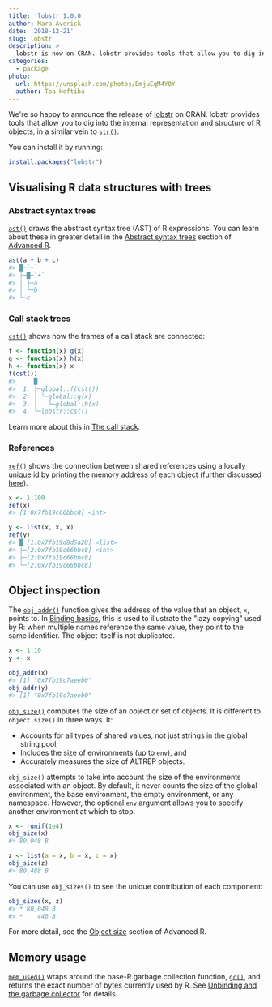 ```yaml
---
title: 'lobstr 1.0.0'
author: Mara Averick
date: '2018-12-21'
slug: lobstr
description: > 
  lobstr is now on CRAN. lobstr provides tools that allow you to dig into the detail of an object.
categories:
  - package
photo:
  url: https://unsplash.com/photos/BmjuEqM4YOY
  author: Toa Heftiba
---
```




We're so happy to announce the release of [lobstr](https://lobstr.r-lib.org/) on CRAN. lobstr provides tools that allow you to dig into the internal representation and structure of R objects, in a similar vein to [`str()`](https://stat.ethz.ch/R-manual/R-devel/library/utils/html/str.html).

You can install it by running:


```r
install.packages("lobstr")
```

## Visualising R data structures with trees

### Abstract syntax trees

[`ast()`](https://lobstr.r-lib.org/reference/ast.html) draws the abstract syntax tree (AST) of R expressions. You can learn about these in greater detail in the [Abstract syntax trees](https://adv-r.hadley.nz/expressions.html#abstract-syntax-trees) section of [Advanced R](https://adv-r.hadley.nz/).


```r
ast(a + b + c)
#> █─`+` 
#> ├─█─`+` 
#> │ ├─a 
#> │ └─b 
#> └─c
```

### Call stack trees

[`cst()`](https://lobstr.r-lib.org/reference/cst.html) shows how the frames of a call stack are connected:


```r
f <- function(x) g(x)
g <- function(x) h(x)
h <- function(x) x
f(cst())
#>     █
#>  1. ├─global::f(cst())
#>  2. │ └─global::g(x)
#>  3. │   └─global::h(x)
#>  4. └─lobstr::cst()
```

Learn more about this in [The call stack](https://adv-r.hadley.nz/environments.html#call-stack).

### References

[`ref()`](https://lobstr.r-lib.org/reference/ref.html) shows the connection between shared references using a locally unique id by printing the memory address of each object (further discussed [here](https://adv-r.hadley.nz/names-values.html#copy-on-modify)). 


```r
x <- 1:100
ref(x)
#> [1:0x7fb19c66bbc8] <int>

y <- list(x, x, x)
ref(y)
#> █ [1:0x7fb19d0d5a28] <list> 
#> ├─[2:0x7fb19c66bbc8] <int> 
#> ├─[2:0x7fb19c66bbc8] 
#> └─[2:0x7fb19c66bbc8]
```


## Object inspection

The [`obj_addr()`](https://lobstr.r-lib.org/reference/obj_addr.html) function gives the address of the value that an object, `x`, points to. In [Binding basics](https://adv-r.hadley.nz/names-values.html#binding-basics), this is used to illustrate the "lazy copying" used by R: when multiple names reference the same value, they point to the same identifier. The object itself is not duplicated.


```r
x <- 1:10
y <- x

obj_addr(x)
#> [1] "0x7fb19c7aeeb0"
obj_addr(y)
#> [1] "0x7fb19c7aeeb0"
```

[`obj_size()`](https://lobstr.r-lib.org/reference/obj_size.html) computes the size of an object or set of objects. It is different to `object.size()` in three ways. It:

* Accounts for all types of shared values, not just strings in the global string pool,  
* Includes the size of environments (up to `env`), and  
* Accurately measures the size of ALTREP objects.

`obj_size()` attempts to take into account the size of the environments associated with an object. By default, it never counts the size of the global environment, the base environment, the empty environment, or any namespace. However, the optional `env` argument allows you to specify another environment at which to stop.


```r
x <- runif(1e4)
obj_size(x)
#> 80,048 B

z <- list(a = x, b = x, c = x)
obj_size(z)
#> 80,488 B
```

You can use `obj_sizes()` to see the unique contribution of each component:


```r
obj_sizes(x, z)
#> * 80,048 B
#> *    440 B
```

For more detail, see the [Object size](https://adv-r.hadley.nz/names-values.html#object-size) section of Advanced R.

## Memory usage

[`mem_used()`](https://lobstr.r-lib.org/reference/mem_used.html) wraps around the base-R garbage collection function, [`gc()`](https://stat.ethz.ch/R-manual/R-devel/library/base/html/gc.html), and returns the exact number of bytes currently used by R. See [Unbinding and the garbage collector](https://adv-r.hadley.nz/names-values.html#gc) for details.


